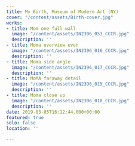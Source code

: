 ```yaml
---
title: My Birth, Museum of Modern Art (NY)
cover: "/content/assets/Birth-cover.jpg"
works:
- title: Mom one full wall
  image: "/content/assets/IN2396_053_CCCR.jpg"
  description: ''
- title: Moma overview even
  image: "/content/assets/IN2396_016_CCCR.jpg"
  description: ''
- title: Moma side angle
  image: "/content/assets/IN2396_017_CCCR.jpg"
  description: ''
- title: MoMA faraway detail
  image: "/content/assets/IN2396_015_CCCR.jpg"
  description: ''
- title: Moma close up
  image: "/content/assets/IN2396_018_CCCR.jpg"
  description: ''
date: 2019-03-05T16:12:44.000+00:00
featured: true
solo: false
location: ''

---
```

